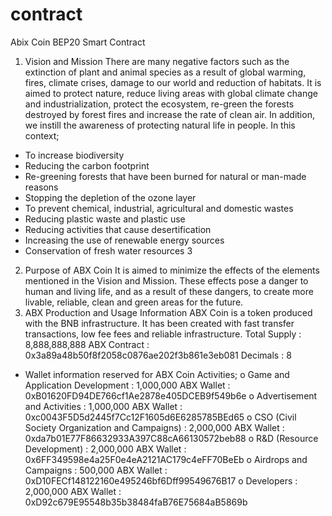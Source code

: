 # contract
Abix Coin BEP20 Smart Contract

1. Vision and Mission
There are many negative factors such as the extinction of plant and animal species as a
result of global warming, fires, climate crises, damage to our world and reduction of habitats. It is
aimed to protect nature, reduce living areas with global climate change and industrialization,
protect the ecosystem, re-green the forests destroyed by forest fires and increase the rate of clean
air.
In addition, we instill the awareness of protecting natural life in people.
In this context;
- To increase biodiversity
- Reducing the carbon footprint
- Re-greening forests that have been burned for natural or man-made reasons
- Stopping the depletion of the ozone layer
- To prevent chemical, industrial, agricultural and domestic wastes
- Reducing plastic waste and plastic use
- Reducing activities that cause desertification
- Increasing the use of renewable energy sources
- Conservation of fresh water resources
3
2. Purpose of ABX Coin
It is aimed to minimize the effects of the elements mentioned in the Vision and Mission. These
effects pose a danger to human and living life, and as a result of these dangers, to create more
livable, reliable, clean and green areas for the future.
3. ABX Production and Usage Information
ABX Coin is a token produced with the BNB infrastructure. It has been created with fast transfer
transactions, low fee fees and reliable infrastructure.
Total Supply : 8,888,888,888 ABX
Contract : 0x3a89a48b50f8f2058c0876ae202f3b861e3eb081
Decimals : 8
- Wallet information reserved for ABX Coin Activities;
o Game and Application Development : 1,000,000 ABX
Wallet : 0xB01620FD94DE766cf1Ae2878e405DCEB9f549b6e
o Advertisement and Activities : 1,000,000 ABX
Wallet : 0xc0043F5D5d2445f7Cc12F1605d6E6285785BEd65
o CSO (Civil Society Organization and Campaigns) : 2,000,000 ABX
Wallet : 0xda7b01E77F86632933A397C88cA66130572beb88
o R&D (Resource Development) : 2,000,000 ABX
Wallet : 0x6FF349598e4a25F0e4eA2121AC179c4eFF70BeEb
o Airdrops and Campaigns : 500,000 ABX
Wallet : 0xD10FECf148122160e495246bf6Dff99549676B17
o Developers : 2,000,000 ABX
Wallet : 0xD92c679E95548b35b38484faB76E75684aB5869b
